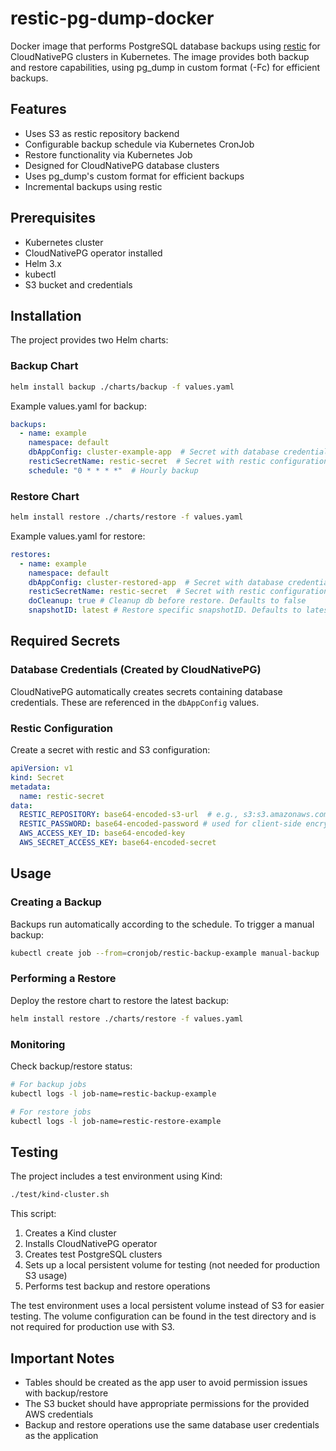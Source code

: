 # restic-pg-dump-docker

Docker image that performs PostgreSQL database backups using [restic] for CloudNativePG clusters in Kubernetes. The image provides both backup and restore capabilities, using pg_dump in custom format (-Fc) for efficient backups.

## Features

- Uses S3 as restic repository backend
- Configurable backup schedule via Kubernetes CronJob
- Restore functionality via Kubernetes Job
- Designed for CloudNativePG database clusters
- Uses pg_dump's custom format for efficient backups
- Incremental backups using restic

## Prerequisites

- Kubernetes cluster
- CloudNativePG operator installed
- Helm 3.x
- kubectl
- S3 bucket and credentials

## Installation

The project provides two Helm charts:

### Backup Chart

```bash
helm install backup ./charts/backup -f values.yaml
```

Example values.yaml for backup:
```yaml
backups:
  - name: example
    namespace: default
    dbAppConfig: cluster-example-app  # Secret with database credentials
    resticSecretName: restic-secret  # Secret with restic configuration
    schedule: "0 * * * *"  # Hourly backup
```

### Restore Chart

```bash
helm install restore ./charts/restore -f values.yaml
```

Example values.yaml for restore:
```yaml
restores:
  - name: example
    namespace: default
    dbAppConfig: cluster-restored-app  # Secret with database credentials
    resticSecretName: restic-secret  # Secret with restic configuration
    doCleanup: true # Cleanup db before restore. Defaults to false
    snapshotID: latest # Restore specific snapshotID. Defaults to latest
```

## Required Secrets

### Database Credentials (Created by CloudNativePG)
CloudNativePG automatically creates secrets containing database credentials. These are referenced in the `dbAppConfig` values.

### Restic Configuration
Create a secret with restic and S3 configuration:

```yaml
apiVersion: v1
kind: Secret
metadata:
  name: restic-secret
data:
  RESTIC_REPOSITORY: base64-encoded-s3-url  # e.g., s3:s3.amazonaws.com/bucket-name/path
  RESTIC_PASSWORD: base64-encoded-password # used for client-side encryption of the db-dump
  AWS_ACCESS_KEY_ID: base64-encoded-key
  AWS_SECRET_ACCESS_KEY: base64-encoded-secret
```

## Usage

### Creating a Backup

Backups run automatically according to the schedule. To trigger a manual backup:

```bash
kubectl create job --from=cronjob/restic-backup-example manual-backup
```

### Performing a Restore

Deploy the restore chart to restore the latest backup:

```bash
helm install restore ./charts/restore -f values.yaml
```

### Monitoring

Check backup/restore status:

```bash
# For backup jobs
kubectl logs -l job-name=restic-backup-example

# For restore jobs
kubectl logs -l job-name=restic-restore-example
```

## Testing

The project includes a test environment using Kind:

```bash
./test/kind-cluster.sh
```

This script:
1. Creates a Kind cluster
2. Installs CloudNativePG operator
3. Creates test PostgreSQL clusters
4. Sets up a local persistent volume for testing (not needed for production S3 usage)
5. Performs test backup and restore operations

The test environment uses a local persistent volume instead of S3 for easier testing. The volume configuration can be found in the test directory and is not required for production use with S3.

## Important Notes

- Tables should be created as the app user to avoid permission issues with backup/restore
- The S3 bucket should have appropriate permissions for the provided AWS credentials
- Backup and restore operations use the same database user credentials as the application

[restic]: https://restic.net/
